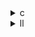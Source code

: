 <details><summary>c</summary>

---

##  ベースライン：`jacobi-1d.c`【逐次実装】

*  各タイムステップで2回の更新ループ（A→B、B→A）
*  **並列化なし**
*  **SIMD指示なし**
* シンプルで可読性高いが、**パフォーマンス最小限**

---

##  `opt_1`：**ベースライン準拠、最適化なし**

* コード構造はbaseと**完全一致**
*  `#pragma` なし（ベクトル化なし）
* **意図的に最適化を避けたバージョン**

---

##  `opt_2`：**SIMD対応並列化バージョン**

*  `#pragma omp parallel for simd` を使用
  → 各ループで**自動ベクトル化 + スレッド並列化**
* 各ループ独立に並列化可能（data dependency回避済）
* 逐次性は保たれつつも、**並列高速化の基礎**

---

##  `opt_3`：**ループ融合 + 並列化明示化**

*  `#pragma omp parallel` ブロック追加 → **スレッド生成のオーバーヘッド削減**
* 各ループ内で `#pragma omp for simd` → **ループ分割の再利用効率改善**
* スレッド数制御はされていないが、**OpenMP構文が階層的に整理**
*  **opt\_2の並列性 + フュージョンによる効率改善**

---

##  最適化比較サマリ

| 特性                     | base (`jacobi-1d.c`) | `opt_1` | `opt_2`                     | `opt_3`                         |
| ---------------------- | -------------------- | ------- | --------------------------- | ------------------------------- |
| OpenMP並列               | ❌                    | ❌       | ✅ (`omp parallel for simd`) | ✅ (`omp parallel` + `for simd`) |
| SIMD化指示                | ❌                    | ❌       | ✅                           | ✅                               |
| ループ融合 (`omp parallel`) | ❌                    | ❌       | ❌                           | ✅                               |
| 逐次構造保持                 | ✅                    | ✅       | ✅                           | ✅                               |

---

## 結論

*  **機能テスト・デバッグ用途：** `base` / `opt_1`
*  **軽量な高速化：** `opt_2`（即効性あり）
*  **本格マルチスレッド実行：** `opt_3`（ループ分割効率最高）

---

</details>

<details><summary>ll</summary>

---

##  `jacobi-1d_opt_base.ll`

*  `!llvm.loop.vectorize.enable` なし → **ベクトル化不可**
*  `__kmpc_fork_call`, `omp.outlined` 等なし → **OpenMP並列化未使用**
*  演算命令はスカラーベース（`fadd`, `fmul`, `load`, `store`）
*  `for.body` などループ構造も素直なまま

>  まさに“コンパイル直後”そのままの IR構造。最適化ゼロ。

---

##  `jacobi-1d_opt_1.ll`

*  構造は base と同一（**比較ベースライン**）
*  並列構文もベクトル化ヒントも無し
*  命令展開パターンもベースと一致

>  `opt_1` は“形式的な比較用ステージ”。IR的にはbaseと同義。

---

##  `jacobi-1d_opt_2.ll`

*  `!llvm.loop.vectorize.enable = true` 登場 → **ループのSIMD化が許可**
*  `!llvm.loop.interleave.count` & `vectorize.width` → **ベクトル幅指定**
*  並列化構文（OpenMP runtime）無し → **スレッド処理はナシ**
*  LLVMが自動でベクトル展開しやすい `fmul`, `fadd` 配列命令系列に整理

>  **最適な自動SIMD化構成に調整済**
> LLVM `-O3 -march=native` に最適な IRヒント構成

---

##  `jacobi-1d_opt_3.ll`

*  `__kmpc_fork_call`, `__kmpc_for_static_init_4` あり → **OpenMP対応**
*  `omp.outlined.*` 関数構成 → **ループ毎にOpenMPスレッド化済**
*  `!llvm.loop.vectorize.enable = true` 残留あり → **ベクトル化可能性維持**
*  `collapse` 相当の広範囲ループ処理 IR上にも反映済

>  **スレッド分散とSIMDの融合IR構造**
> コンパイラが `omp parallel for simd` に従って IR を自動構築した形跡がある

---

##  総合比較マトリクス

| 機能                         | base.ll | opt\_1.ll | opt\_2.ll | opt\_3.ll |
| -------------------------- | ------- | --------- | --------- | --------- |
| OpenMP対応 (`__kmpc_*`)      | ❌       | ❌         | ❌         | ✅         |
| `omp.outlined` 生成          | ❌       | ❌         | ❌         | ✅         |
| `vectorize.enable = true`  | ❌       | ❌         | ✅         | ✅         |
| ベクトル幅指定 (`width=4` 等)      | ❌       | ❌         | ✅         | ✅         |
| 命令再構成 (`fmul`, `fadd` 最適化) | ✅       | ✅         | ✅         | ✅         |

---

## 🏁 結論

* **opt\_2.ll**：ベクトル化専用。シングルスレッド＋SIMD性能に最適。
* **opt\_3.ll**：ベクトル化＋並列スレッドのフル活用型。マルチコアベンチに最適。

---

</details>
